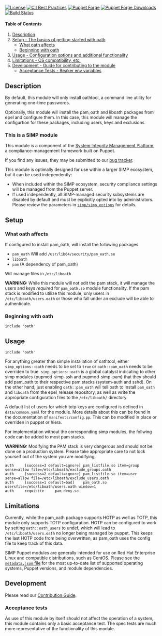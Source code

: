 [![License](https://img.shields.io/:license-apache-blue.svg)](http://www.apache.org/licenses/LICENSE-2.0.html)
[![CII Best Practices](https://bestpractices.coreinfrastructure.org/projects/73/badge)](https://bestpractices.coreinfrastructure.org/projects/73)
[![Puppet Forge](https://img.shields.io/puppetforge/v/simp/oath.svg)](https://forge.puppetlabs.com/simp/oath)
[![Puppet Forge Downloads](https://img.shields.io/puppetforge/dt/simp/oath.svg)](https://forge.puppetlabs.com/simp/oath)
[![Build Status](https://travis-ci.org/simp/pupmod-simp-oath.svg)](https://travis-ci.org/simp/pupmod-simp-oath)

#### Table of Contents

1. [Description](#description)
2. [Setup - The basics of getting started with oath](#setup)
    * [What oath affects](#what-oath-affects)
    * [Beginning with oath](#beginning-with-oath)
3. [Usage - Configuration options and additional functionality](#usage)
4. [Limitations - OS compatibility, etc.](#limitations)
5. [Development - Guide for contributing to the module](#development)
    * [Acceptance Tests - Beaker env variables](#acceptance-tests)

## Description

By default, this module will only install oathtool, a command line utility for
generating one-time passwords.

Optionally, this module will install the pam_oath and liboath packages from epel
and configure them. In this case, this module will manage the configurtion for
these packages, including users, keys and exclusions.

### This is a SIMP module

This module is a component of the [System Integrity Management
Platform](https://simp-project.com), a
compliance-management framework built on Puppet.

If you find any issues, they may be submitted to our [bug
tracker](https://simp-project.atlassian.net/).

This module is optimally designed for use within a larger SIMP ecosystem, but
it can be used independently:

 * When included within the SIMP ecosystem, security compliance settings will
   be managed from the Puppet server.
 * If used independently, all SIMP-managed security subsystems are disabled by
   default and must be explicitly opted into by administrators.  Please review
   the parameters in
   [`simp/simp_options`](https://github.com/simp/pupmod-simp-simp_options) for
   details.

## Setup

### What oath affects

If configured to install pam_oath, will install the following packages

 * `pam_oath`
    Will add `/usr/lib64/security/pam_oath.so`
 * `liboath`
 * `pam` (A dependency of pam_oath)


Will manage files in `/etc/liboath`

**WARNING:** While this module will not edit the pam stack, it will manage the
users and keys _required_ for `pam_oath.so` module functionality. If the pam stack is
modified to utilize this module, only users in `/etc/liboath/users.oath` or
those who fall under an exclude will be able to authenticate.


### Beginning with oath

```puppet
include 'oath'
```

## Usage

```puppet
include 'oath'
```
For anything greater than simple installation of oathtool, either
`simp_options::oath` needs to be set to `true` or `oath::pam_oath` needs to be
overriden to true. `simp_options::oath` is a global catalyst indicating to
other simp modules (pupmod-simp-ssh and pupmod-simp-pam) that they should
add pam_oath to their respective pam stacks (system-auth and sshd). On the
other hand, just enabling `oath::pam_oath` will tell oath to install
`pam_oath` and `liboath` from the epel_release repository, as well as
write the appropriate configuration files to the `/etc/liboath/` directory.

A default list of users for which totp keys are configured is defined in
`data/common.yaml` for the module. More details about this can be found in the
documentation of `manifests/config.pp`. This can be modified in place or
overriden in puppet or hiera.

For implementation without the corresponding simp modules, the follwing
code can be added to most pam stacks.

**WARNING:** Modifying the PAM stack is very dangerous and should not be done on
a production system. Please take appropriate care to not lock yourself out of
the system you are modifying.

```
auth     [success=3 default=ignore] pam_listfile.so item=group sense=allow file=/etc/liboath/exclude_groups.oath
auth     [success=2 default=ignore] pam_listfile.so item=user sense=allow file=/etc/liboath/exclude_users.oath
auth     [success=1 default=bad]    pam_oath.so usersfile=/etc/liboath/users.oath window=1
auth     requisite     pam_deny.so
```

## Limitations

Currently, while the pam_oath package supports HOTP as well as TOTP, this module
only supports TOTP configuration. HOTP can be configured to work by setting
`oath::oath_users` to undef, which will lead to `/etc/liboath/users.oath` no
longer being managed by puppet. This keeps the last HOTP code from being
overwritten, as pam_oath uses the config file to keep track of this data.

SIMP Puppet modules are generally intended for use on Red Hat Enterprise Linux
and compatible distributions, such as CentOS. Please see the
[`metadata.json` file](./metadata.json) for the most up-to-date list of
supported operating systems, Puppet versions, and module dependencies.

## Development

Please read our [Contribution Guide](http://simp-doc.readthedocs.io/en/stable/contributors_guide/index.html).

### Acceptance tests
As use of this module by itself should not affect the operation of a system,
this module contains only a basic acceptance test. The spec tests are much
more representative of the functionality of this module.

